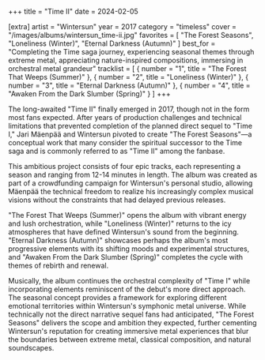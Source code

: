 +++
title = "Time II"
date = 2024-02-05

[extra]
artist = "Wintersun"
year = 2017
category = "timeless"
cover = "/images/albums/wintersun_time-ii.jpg"
favorites = [
    "The Forest Seasons",
    "Loneliness (Winter)",
    "Eternal Darkness (Autumn)"
]
best_for = "Completing the Time saga journey, experiencing seasonal themes through extreme metal, appreciating nature-inspired compositions, immersing in orchestral metal grandeur"
tracklist = [
    { number = "1", title = "The Forest That Weeps (Summer)" },
    { number = "2", title = "Loneliness (Winter)" },
    { number = "3", title = "Eternal Darkness (Autumn)" },
    { number = "4", title = "Awaken From the Dark Slumber (Spring)" }
]
+++

The long-awaited "Time II" finally emerged in 2017, though not in the form most fans expected. After years of production challenges and technical limitations that prevented completion of the planned direct sequel to "Time I," Jari Mäenpää and Wintersun pivoted to create "The Forest Seasons"—a conceptual work that many consider the spiritual successor to the Time saga and is commonly referred to as "Time II" among the fanbase.

This ambitious project consists of four epic tracks, each representing a season and ranging from 12-14 minutes in length. The album was created as part of a crowdfunding campaign for Wintersun's personal studio, allowing Mäenpää the technical freedom to realize his increasingly complex musical visions without the constraints that had delayed previous releases.

"The Forest That Weeps (Summer)" opens the album with vibrant energy and lush orchestration, while "Loneliness (Winter)" returns to the icy atmospheres that have defined Wintersun's sound from the beginning. "Eternal Darkness (Autumn)" showcases perhaps the album's most progressive elements with its shifting moods and experimental structures, and "Awaken From the Dark Slumber (Spring)" completes the cycle with themes of rebirth and renewal.

Musically, the album continues the orchestral complexity of "Time I" while incorporating elements reminiscent of the debut's more direct approach. The seasonal concept provides a framework for exploring different emotional territories within Wintersun's symphonic metal universe. While technically not the direct narrative sequel fans had anticipated, "The Forest Seasons" delivers the scope and ambition they expected, further cementing Wintersun's reputation for creating immersive metal experiences that blur the boundaries between extreme metal, classical composition, and natural soundscapes.
